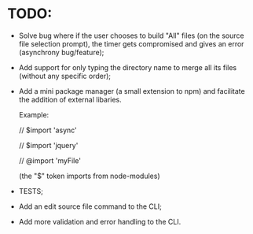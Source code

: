 ﻿# TODO:

- Solve bug where if the user chooses to build "All" files (on the source file selection prompt), the timer gets compromised and gives an error (asynchrony bug/feature);

- Add support for only typing the directory name to merge all its files (without any specific order);

- Add a mini package manager (a small extension to npm) and facilitate the addition of external libaries.

  Example: 
  
  // $import 'async'
  
  // $import 'jquery'
  
  // @import 'myFile'
  
  (the "$" token imports from node-modules)

- TESTS;
- Add an edit source file command to the CLI;
- Add more validation and error handling to the CLI.

